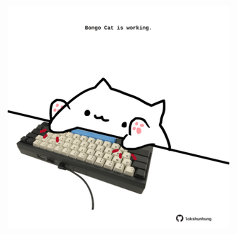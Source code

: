 <!-- built at 09/10/2024, 09:00:57 UTC -->
<p align="center">
  <img width="500" height="500" src="./ReadmeImage.svg">
</p>
